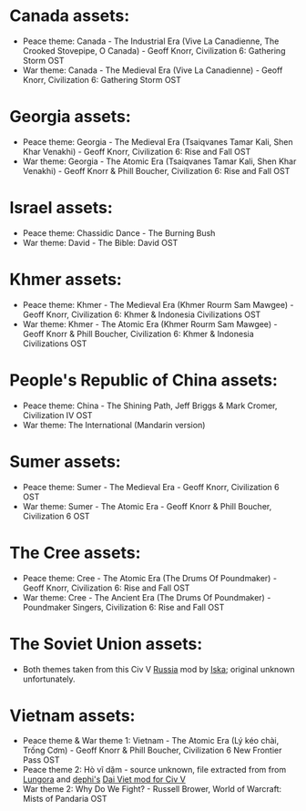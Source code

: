 # Canada assets:
* Peace theme: Canada - The Industrial Era (Vive La Canadienne, The Crooked Stovepipe, O Canada) - Geoff Knorr, Civilization 6: Gathering Storm OST
* War theme: Canada - The Medieval Era (Vive La Canadienne) - Geoff Knorr, Civilization 6: Gathering Storm OST

# Georgia assets:
* Peace theme: Georgia - The Medieval Era (Tsaiqvanes Tamar Kali, Shen Khar Venakhi) - Geoff Knorr, Civilization 6: Rise and Fall OST
* War theme: Georgia - The Atomic Era (Tsaiqvanes Tamar Kali, Shen Khar Venakhi) - Geoff Knorr & Phill Boucher, Civilization 6: Rise and Fall OST

# Israel assets:
* Peace theme: Chassidic Dance - The Burning Bush
* War theme: David - The Bible: David OST

# Khmer assets:
* Peace theme: Khmer - The Medieval Era (Khmer Rourm Sam Mawgee) - Geoff Knorr, Civilization 6: Khmer & Indonesia Civilizations OST
* War theme: Khmer - The Atomic Era (Khmer Rourm Sam Mawgee) - Geoff Knorr & Phill Boucher, Civilization 6: Khmer & Indonesia Civilizations OST

# People's Republic of China assets:
* Peace theme: China - The Shining Path, Jeff Briggs & Mark Cromer, Civilization IV OST
* War theme: The International (Mandarin version)

# Sumer assets:
* Peace theme: Sumer - The Medieval Era - Geoff Knorr, Civilization 6 OST
* War theme: Sumer - The Atomic Era - Geoff Knorr & Phill Boucher, Civilization 6 OST

# The Cree assets:
* Peace theme: Cree - The Atomic Era (The Drums Of Poundmaker) - Geoff Knorr, Civilization 6: Rise and Fall OST
* War theme: Cree - The Ancient Era (The Drums Of Poundmaker) - Poundmaker Singers, Civilization 6: Rise and Fall OST

# The Soviet Union assets:
* Both themes taken from this Civ V [Russia](https://steamcommunity.com/sharedfiles/filedetails/?id=2475956936) mod by [Iska](https://steamcommunity.com/profiles/76561198033595020); original unknown unfortunately.

# Vietnam assets:
* Peace theme & War theme 1: Vietnam - The Atomic Era (Lý kéo chài, Trống Cơm) - Geoff Knorr & Phill Boucher, Civilization 6 New Frontier Pass OST
* Peace theme 2: Hò vĩ dặm - source unknown, file extracted from from [Lungora](https://steamcommunity.com/id/lungora) and [dephi's](https://steamcommunity.com/profiles/76561198814187012) [Dai Viet mod for Civ V](https://steamcommunity.com/sharedfiles/filedetails/?id=2107506724)
* War theme 2: Why Do We Fight? - Russell Brower, World of Warcraft: Mists of Pandaria OST



